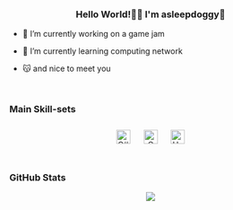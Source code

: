 ### <div align="center">Hello World!👋👻  I'm asleepdoggy👾</div>  
  

- 🔭 I’m currently working on a game jam
  

- 🌱 I’m currently learning computing network  
  

- 😽 and nice to meet you  
  

<br/>  



### Main Skill-sets  
<div align="center">  
<a href="https://docs.microsoft.com/en-us/dotnet/csharp/" target="_blank"><img style="margin: 10px" src="https://profilinator.rishav.dev/skills-assets/csharp-original.svg" alt="C#" height="25" /></a>  
<a href="https://en.cppreference.com/w/c" target="_blank"><img style="margin: 10px" src="https://upload.wikimedia.org/wikipedia/commons/1/19/C_Logo.png" alt="C" height="25" /></a>
<a href="https://unity.com/" target="_blank"><img style="margin: 10px" src="https://profilinator.rishav.dev/skills-assets/unity.png" alt="Unity" height="25" /></a>  
</div>  

<br/>  



### GitHub Stats  
<div align="center"><img src="https://github-readme-stats.vercel.app/api?username=maomaonwn&show_icons=true&count_private=true&hide_border=true" align="center" /></div>
<br />
